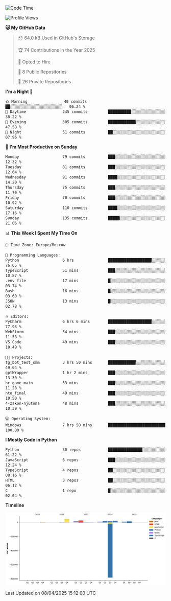 <!--START_SECTION:waka-->
![Code Time](http://img.shields.io/badge/Code%20Time-648%20hrs%2056%20mins-blue)

![Profile Views](http://img.shields.io/badge/Profile%20Views-2-blue)

**🐱 My GitHub Data** 

> 📦 64.0 kB Used in GitHub's Storage 
 > 
> 🏆 74 Contributions in the Year 2025
 > 
> 💼 Opted to Hire
 > 
> 📜 8 Public Repositories 
 > 
> 🔑 26 Private Repositories 
 > 
**I'm a Night 🦉** 

```text
🌞 Morning                40 commits          ██░░░░░░░░░░░░░░░░░░░░░░░   06.24 % 
🌆 Daytime                245 commits         ██████████░░░░░░░░░░░░░░░   38.22 % 
🌃 Evening                305 commits         ████████████░░░░░░░░░░░░░   47.58 % 
🌙 Night                  51 commits          ██░░░░░░░░░░░░░░░░░░░░░░░   07.96 % 
```
📅 **I'm Most Productive on Sunday** 

```text
Monday                   79 commits          ███░░░░░░░░░░░░░░░░░░░░░░   12.32 % 
Tuesday                  81 commits          ███░░░░░░░░░░░░░░░░░░░░░░   12.64 % 
Wednesday                91 commits          ████░░░░░░░░░░░░░░░░░░░░░   14.20 % 
Thursday                 75 commits          ███░░░░░░░░░░░░░░░░░░░░░░   11.70 % 
Friday                   70 commits          ███░░░░░░░░░░░░░░░░░░░░░░   10.92 % 
Saturday                 110 commits         ████░░░░░░░░░░░░░░░░░░░░░   17.16 % 
Sunday                   135 commits         █████░░░░░░░░░░░░░░░░░░░░   21.06 % 
```


📊 **This Week I Spent My Time On** 

```text
🕑︎ Time Zone: Europe/Moscow

💬 Programming Languages: 
Python                   6 hrs               ███████████████████░░░░░░   76.65 % 
TypeScript               51 mins             ███░░░░░░░░░░░░░░░░░░░░░░   10.87 % 
.env file                17 mins             █░░░░░░░░░░░░░░░░░░░░░░░░   03.74 % 
Bash                     16 mins             █░░░░░░░░░░░░░░░░░░░░░░░░   03.60 % 
JSON                     13 mins             █░░░░░░░░░░░░░░░░░░░░░░░░   02.78 % 

🔥 Editors: 
PyCharm                  6 hrs 6 mins        ███████████████████░░░░░░   77.93 % 
WebStorm                 54 mins             ███░░░░░░░░░░░░░░░░░░░░░░   11.58 % 
VS Code                  49 mins             ███░░░░░░░░░░░░░░░░░░░░░░   10.49 % 

🐱‍💻 Projects: 
tg_bot_test_smm          3 hrs 50 mins       ████████████░░░░░░░░░░░░░   49.04 % 
gptWrapper               1 hr 2 mins         ███░░░░░░░░░░░░░░░░░░░░░░   13.30 % 
hr_game_main             53 mins             ███░░░░░░░░░░░░░░░░░░░░░░   11.28 % 
nto_final                49 mins             ███░░░░░░░░░░░░░░░░░░░░░░   10.50 % 
4-zakon-njutona          48 mins             ███░░░░░░░░░░░░░░░░░░░░░░   10.39 % 

💻 Operating System: 
Windows                  7 hrs 50 mins       █████████████████████████   100.00 % 
```

**I Mostly Code in Python** 

```text
Python                   30 repos            ███████████████░░░░░░░░░░   61.22 % 
JavaScript               6 repos             ███░░░░░░░░░░░░░░░░░░░░░░   12.24 % 
TypeScript               4 repos             ██░░░░░░░░░░░░░░░░░░░░░░░   08.16 % 
HTML                     3 repos             ██░░░░░░░░░░░░░░░░░░░░░░░   06.12 % 
C                        1 repo              █░░░░░░░░░░░░░░░░░░░░░░░░   02.04 % 
```



**Timeline**

![Lines of Code chart](https://raw.githubusercontent.com/adlemx/adlemx/main/assets/bar_graph.png)


 Last Updated on 08/04/2025 15:12:00 UTC
<!--END_SECTION:waka-->
